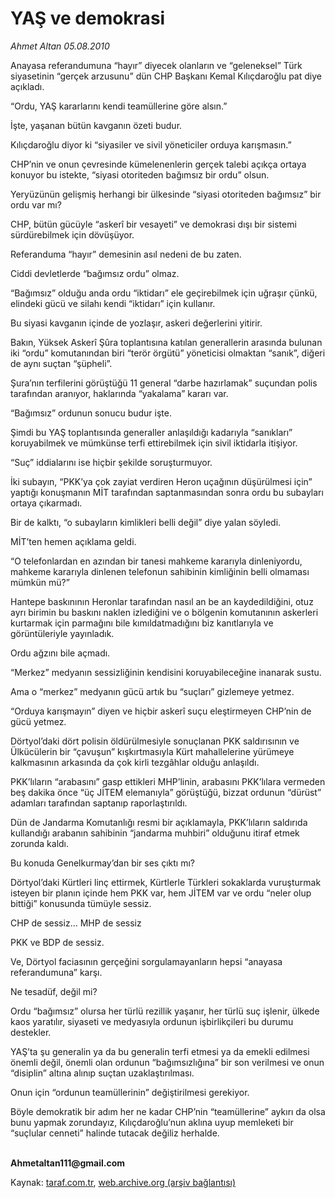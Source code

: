 # YAŞ ve demokrasi

*Ahmet Altan 05.08.2010*

<div class="yazi"><p>Anayasa referandumuna “hayır” diyecek olanların ve “geleneksel” Türk siyasetinin “gerçek arzusunu” dün CHP Başkanı Kemal Kılıçdaroğlu pat diye açıkladı.</p>
<p>“Ordu, YAŞ kararlarını kendi teamüllerine göre alsın.”</p>
<p>İşte, yaşanan bütün kavganın özeti budur.</p>
<p>Kılıçdaroğlu diyor ki “siyasiler ve sivil yöneticiler orduya karışmasın.”</p>
<p>CHP’nin ve onun çevresinde kümelenenlerin gerçek talebi açıkça ortaya konuyor bu istekte, “siyasi otoriteden bağımsız bir ordu” olsun.</p>
<p>Yeryüzünün gelişmiş herhangi bir ülkesinde “siyasi otoriteden bağımsız” bir ordu var mı?</p>
<p>CHP, bütün gücüyle “askerî bir vesayeti” ve demokrasi dışı bir sistemi sürdürebilmek için dövüşüyor.</p>
<p>Referanduma “hayır” demesinin asıl nedeni de bu zaten.</p>
<p>Ciddi devletlerde “bağımsız ordu” olmaz.</p>
<p>“Bağımsız” olduğu anda ordu “iktidarı” ele geçirebilmek için uğraşır çünkü, elindeki gücü ve silahı kendi “iktidarı” için kullanır.</p>
<p>Bu siyasi kavganın içinde de yozlaşır, askeri değerlerini yitirir.</p>
<p>Bakın, Yüksek Askerî Şûra toplantısına katılan generallerin arasında bulunan iki “ordu” komutanından biri “terör örgütü” yöneticisi olmaktan “sanık”, diğeri de aynı suçtan “şüpheli”.</p>
<p>Şura’nın terfilerini görüştüğü 11 general “darbe hazırlamak” suçundan polis tarafından aranıyor, haklarında “yakalama” kararı var.</p>
<p>“Bağımsız” ordunun sonucu budur işte.</p>
<p>Şimdi bu YAŞ toplantısında generaller anlaşıldığı kadarıyla “sanıkları” koruyabilmek ve mümkünse terfi ettirebilmek için sivil iktidarla itişiyor.</p>
<p>“Suç” iddialarını ise hiçbir şekilde soruşturmuyor.</p>
<p>İki subayın, “PKK’ya çok zayiat verdiren Heron uçağının düşürülmesi için” yaptığı konuşmanın MİT tarafından saptanmasından sonra ordu bu subayları ortaya çıkarmadı.</p>
<p>Bir de kalktı, “o subayların kimlikleri belli değil” diye yalan söyledi.</p>
<p>MİT’ten hemen açıklama geldi.</p>
<p>“O telefonlardan en azından bir tanesi mahkeme kararıyla dinleniyordu, mahkeme kararıyla dinlenen telefonun sahibinin kimliğinin belli olmaması mümkün mü?”</p>
<p>Hantepe baskınının Heronlar tarafından nasıl an be an kaydedildiğini, otuz ayrı birimin bu baskını naklen izlediğini ve o bölgenin komutanının askerleri kurtarmak için parmağını bile kımıldatmadığını biz kanıtlarıyla ve görüntüleriyle yayınladık.</p>
<p>Ordu ağzını bile açmadı.</p>
<p>“Merkez” medyanın sessizliğinin kendisini koruyabileceğine inanarak sustu.</p>
<p>Ama o “merkez” medyanın gücü artık bu “suçları” gizlemeye yetmez.</p>
<p>“Orduya karışmayın” diyen ve hiçbir askerî suçu eleştirmeyen CHP’nin de gücü yetmez.</p>
<p>Dörtyol’daki dört polisin öldürülmesiyle sonuçlanan PKK saldırısının ve Ülkücülerin bir “çavuşun” kışkırtmasıyla Kürt mahallelerine yürümeye kalkmasının arkasında da çok kirli tezgâhlar olduğu anlaşıldı.</p>
<p>PKK’lıların “arabasını” gasp ettikleri MHP’linin, arabasını PKK’lılara vermeden beş dakika önce “üç JİTEM elemanıyla” görüştüğü, bizzat ordunun “dürüst” adamları tarafından saptanıp raporlaştırıldı.</p>
<p>Dün de Jandarma Komutanlığı resmi bir açıklamayla, PKK’lıların saldırıda kullandığı arabanın sahibinin “jandarma muhbiri” olduğunu itiraf etmek zorunda kaldı.</p>
<p>Bu konuda Genelkurmay’dan bir ses çıktı mı?</p>
<p>Dörtyol’daki Kürtleri linç ettirmek, Kürtlerle Türkleri sokaklarda vuruşturmak isteyen bir planın içinde hem PKK var, hem JİTEM var ve ordu “neler olup bittiği” konusunda tümüyle sessiz.</p>
<p>CHP de sessiz… MHP de sessiz</p>
<p>PKK ve BDP de sessiz.</p>
<p>Ve, Dörtyol faciasının gerçeğini sorgulamayanların hepsi “anayasa referandumuna” karşı.</p>
<p>Ne tesadüf, değil mi?</p>
<p>Ordu “bağımsız” olursa her türlü rezillik yaşanır, her türlü suç işlenir, ülkede kaos yaratılır, siyaseti ve medyasıyla ordunun işbirlikçileri bu durumu destekler.</p>
<p>YAŞ’ta şu generalin ya da bu generalin terfi etmesi ya da emekli edilmesi önemli değil, önemli olan ordunun “bağımsızlığına” bir son verilmesi ve onun “disiplin” altına alınıp suçtan uzaklaştırılması.</p>
<p>Onun için “ordunun teamüllerinin” değiştirilmesi gerekiyor.</p>
<p>Böyle demokratik bir adım her ne kadar CHP’nin “teamüllerine” aykırı da olsa bunu yapmak zorundayız, Kılıçdaroğlu’nun aklına uyup memleketi bir “suçlular cenneti” halinde tutacak değiliz herhalde.</p>
<p><b><br/>Ahmetaltan111@gmail.com</b></p>
</div>

Kaynak: [taraf.com.tr](http://www.taraf.com.tr:80/ahmet-altan/makale-yas-ve-demokrasi.htm), [web.archive.org (arşiv bağlantısı)](http://web.archive.org/web/20100806183740/http://www.taraf.com.tr:80/ahmet-altan/makale-yas-ve-demokrasi.htm)
